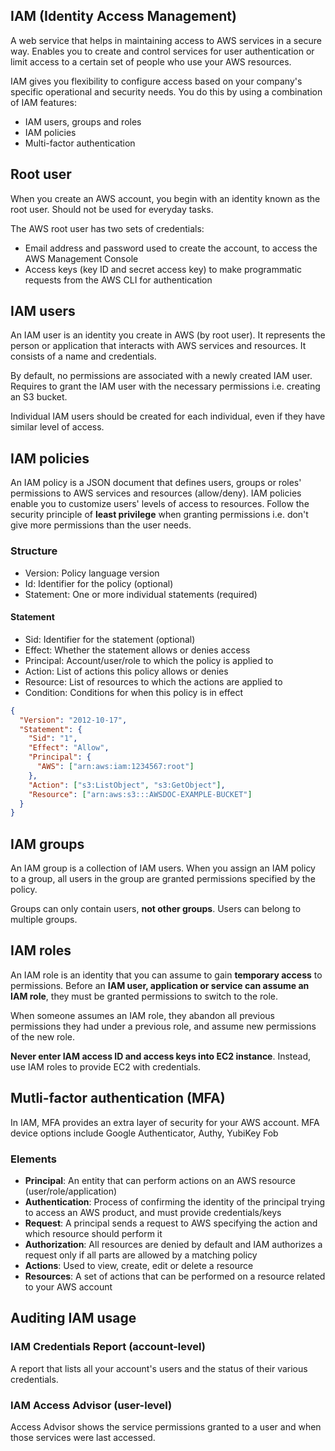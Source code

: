 ## IAM (Identity Access Management)

A web service that helps in maintaining access to AWS services in a secure way. Enables you to create and control services for user authentication or limit access to a certain set of people who use your AWS resources.

IAM gives you flexibility to configure access based on your company's specific operational and security needs. You do this by using a combination of IAM features:

- IAM users, groups and roles
- IAM policies
- Multi-factor authentication

## Root user

When you create an AWS account, you begin with an identity known as the root user. Should not be used for everyday tasks.

The AWS root user has two sets of credentials:

- Email address and password used to create the account, to access the AWS Management Console
- Access keys (key ID and secret access key) to make programmatic requests from the AWS CLI for authentication

## IAM users

An IAM user is an identity you create in AWS (by root user). It represents the person or application that interacts with AWS services and resources. It consists of a name and credentials.

By default, no permissions are associated with a newly created IAM user. Requires to grant the IAM user with the necessary permissions i.e. creating an S3 bucket.

Individual IAM users should be created for each individual, even if they have similar level of access.

## IAM policies

An IAM policy is a JSON document that defines users, groups or roles' permissions to AWS services and resources (allow/deny). IAM policies enable you to customize users' levels of access to resources. Follow the security principle of **least privilege** when granting permissions i.e. don't give more permissions than the user needs.

### Structure

- Version: Policy language version
- Id: Identifier for the policy (optional)
- Statement: One or more individual statements (required)

#### Statement

- Sid: Identifier for the statement (optional)
- Effect: Whether the statement allows or denies access
- Principal: Account/user/role to which the policy is applied to
- Action: List of actions this policy allows or denies
- Resource: List of resources to which the actions are applied to
- Condition: Conditions for when this policy is in effect

```json
{
  "Version": "2012-10-17",
  "Statement": {
    "Sid": "1",
    "Effect": "Allow",
    "Principal": {
      "AWS": ["arn:aws:iam:1234567:root"]
    },
    "Action": ["s3:ListObject", "s3:GetObject"],
    "Resource": ["arn:aws:s3:::AWSDOC-EXAMPLE-BUCKET"]
  }
}
```

## IAM groups

An IAM group is a collection of IAM users. When you assign an IAM policy to a group, all users in the group are granted permissions specified by the policy.

Groups can only contain users, **not other groups**. Users can belong to multiple groups.

## IAM roles

An IAM role is an identity that you can assume to gain **temporary access** to permissions. Before an **IAM user, application or service can assume an IAM role**, they must be granted permissions to switch to the role.

When someone assumes an IAM role, they abandon all previous permissions they had under a previous role, and assume new permissions of the new role.

**Never enter IAM access ID and access keys into EC2 instance**. Instead, use IAM roles to provide EC2 with credentials.

## Mutli-factor authentication (MFA)

In IAM, MFA provides an extra layer of security for your AWS account. MFA device options include Google Authenticator, Authy, YubiKey Fob

### Elements

- **Principal**: An entity that can perform actions on an AWS resource (user/role/application)
- **Authentication**: Process of confirming the identity of the principal trying to access an AWS product, and must provide credentials/keys
- **Request**: A principal sends a request to AWS specifying the action and which resource should perform it
- **Authorization**: All resources are denied by default and IAM authorizes a request only if all parts are allowed by a matching policy
- **Actions**: Used to view, create, edit or delete a resource
- **Resources**: A set of actions that can be performed on a resource related to your AWS account

## Auditing IAM usage

### IAM Credentials Report (account-level)

A report that lists all your account's users and the status of their various credentials.

### IAM Access Advisor (user-level)

Access Advisor shows the service permissions granted to a user and when those services were last accessed.
